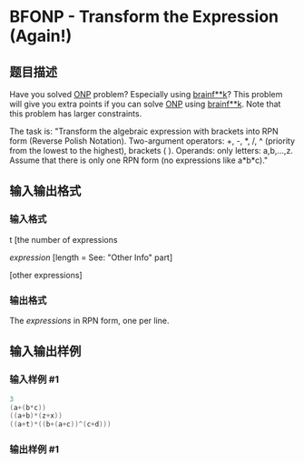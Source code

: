# BFONP - Transform the Expression (Again!)

## 题目描述

Have you solved [ONP](../ONP/ "Transform the Expression") problem? Especially using [brainf\*\*k](../../../ranks/ONP/lang=BF "Brainf**k")? This problem will give you extra points if you can solve [ONP](../ONP/ "Transform the Expression") using [brainf\*\*k](../../../ranks/ONP/lang=BF "Brainf**k"). Note that this problem has larger constraints.

The task is: "Transform the algebraic expression with brackets into RPN form (Reverse Polish Notation). Two-argument operators: +, -, \*, /, ^ (priority from the lowest to the highest), brackets ( ). Operands: only letters: a,b,...,z. Assume that there is only one RPN form (no expressions like a\*b\*c)."

## 输入输出格式

### 输入格式

t \[the number of expressions

_expression_ \[length = See: "Other Info" part\]

\[other expressions\]

### 输出格式

The _expressions_ in RPN form, one per line.

## 输入输出样例

### 输入样例 #1

```cpp
3
(a+(b*c))
((a+b)*(z+x))
((a+t)*((b+(a+c))^(c+d)))
```


### 输出样例 #1

```cpp

```

